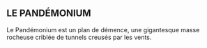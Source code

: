 ## LE PANDÉMONIUM


Le Pandémonium est un plan de démence, une gigantesque
masse rocheuse criblée de tunnels creusés par les vents.